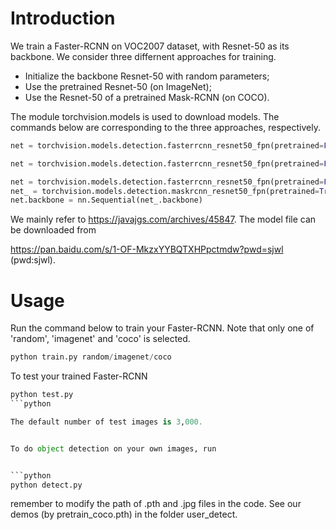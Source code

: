 # Introduction
We train a Faster-RCNN on VOC2007 dataset, with Resnet-50 as its backbone. We consider three differnent approaches for training.

+ Initialize the backbone Resnet-50 with random parameters;
+ Use the pretrained Resnet-50 (on ImageNet);
+ Use the Resnet-50 of a pretrained Mask-RCNN (on COCO).

The module torchvision.models is used to download models. The commands below are corresponding to the three approaches, respectively.

```python
net = torchvision.models.detection.fasterrcnn_resnet50_fpn(pretrained=False, pretrained_backbone=False) 
```

```python
net = torchvision.models.detection.fasterrcnn_resnet50_fpn(pretrained=False, pretrained_backbone=True) 
```

```python
net = torchvision.models.detection.fasterrcnn_resnet50_fpn(pretrained=False, pretrained_backbone=False) 
net_ = torchvision.models.detection.maskrcnn_resnet50_fpn(pretrained=True, pretrained_backbone=True)
net.backbone = nn.Sequential(net_.backbone)
```

We mainly refer to https://javajgs.com/archives/45847. The model file can be downloaded from 

https://pan.baidu.com/s/1-OF-MkzxYYBQTXHPpctmdw?pwd=sjwl (pwd:sjwl).

# Usage
Run the command below to train your Faster-RCNN. Note that only one of 'random', 'imagenet' and 'coco' is selected.

```python
python train.py random/imagenet/coco
```

To test your trained Faster-RCNN

```python
python test.py
```python

The default number of test images is 3,000.


To do object detection on your own images, run


```python
python detect.py
```

remember to modify the path of .pth and .jpg files in the code. See our demos (by pretrain_coco.pth) in the folder user_detect.






